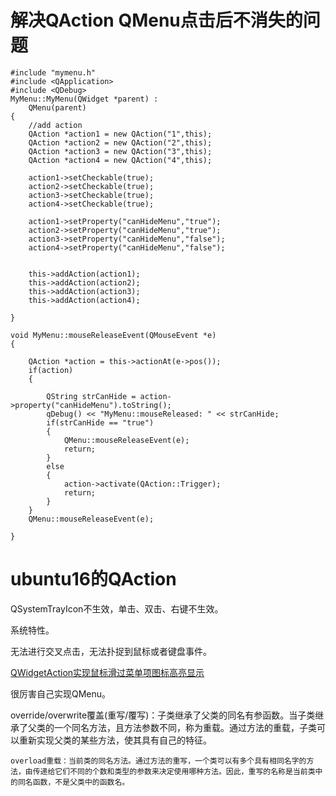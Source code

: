 # 解决QAction QMenu点击后不消失的问题

```
#include "mymenu.h"
#include <QApplication>
#include <QDebug>
MyMenu::MyMenu(QWidget *parent) :
    QMenu(parent)
{
    //add action
    QAction *action1 = new QAction("1",this);
    QAction *action2 = new QAction("2",this);
    QAction *action3 = new QAction("3",this);
    QAction *action4 = new QAction("4",this);

    action1->setCheckable(true);
    action2->setCheckable(true);
    action3->setCheckable(true);
    action4->setCheckable(true);

    action1->setProperty("canHideMenu","true");
    action2->setProperty("canHideMenu","true");
    action3->setProperty("canHideMenu","false");
    action4->setProperty("canHideMenu","false");


    this->addAction(action1);
    this->addAction(action2);
    this->addAction(action3);
    this->addAction(action4);

}

void MyMenu::mouseReleaseEvent(QMouseEvent *e)
{

    QAction *action = this->actionAt(e->pos());
    if(action)
    {

        QString strCanHide = action->property("canHideMenu").toString();
        qDebug() << "MyMenu::mouseReleased: " << strCanHide;
        if(strCanHide == "true")
        {
            QMenu::mouseReleaseEvent(e);
            return;
        }
        else
        {
            action->activate(QAction::Trigger);
            return;
        }
    }
    QMenu::mouseReleaseEvent(e);

}
```



# ubuntu16的QAction

QSystemTrayIcon不生效，单击、双击、右键不生效。

系统特性。

无法进行交叉点击，无法扑捉到鼠标或者键盘事件。

[QWidgetAction实现鼠标滑过菜单项图标高亮显示](https://blog.csdn.net/zhushentian/article/details/82014760)

很厉害自己实现QMenu。



override/overwrite覆盖(重写/覆写)：子类继承了父类的同名有参函数。当子类继承了父类的一个同名方法，且方法参数不同，称为重载。通过方法的重载，子类可以重新实现父类的某些方法，使其具有自己的特征。

    overload重载：当前类的同名方法。通过方法的重写，一个类可以有多个具有相同名字的方法，由传递给它们不同的个数和类型的参数来决定使用哪种方法。因此，重写的名称是当前类中的同名函数，不是父类中的函数名。
